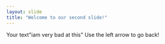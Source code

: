 ```yaml
---
layout: slide
title: "Welcome to our second slide!"
---
```

Your text"iam very bad at this"
Use the left arrow to go back!

